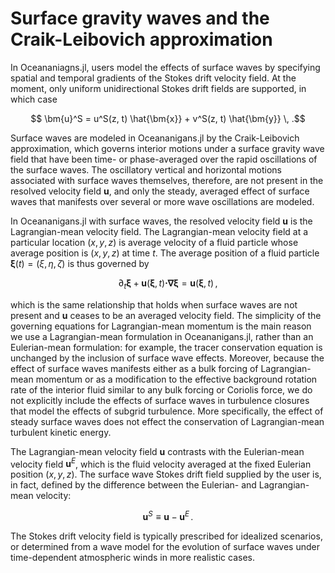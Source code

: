 # Surface gravity waves and the Craik-Leibovich approximation

In Oceananiagns.jl, users model the effects of surface waves by specifying spatial and
temporal gradients of the Stokes drift velocity field.
At the moment, only uniform unidirectional Stokes drift fields are supported, in which case
```math
    \bm{u}^S = u^S(z, t) \hat{\bm{x}} + v^S(z, t) \hat{\bm{y}} \, .
```
Surface waves are modeled in Oceananigans.jl by the Craik-Leibovich approximation,
which governs interior motions under a surface gravity wave field that have been time- or
phase-averaged over the rapid oscillations of the surface waves.
The oscillatory vertical and horizontal motions associated with surface waves themselves,
therefore, are not present in the resolved velocity field $\bm{u}$, and only the steady,
averaged effect of surface waves that manifests over several or more wave oscillations are modeled.

In Oceananigans.jl with surface waves, the resolved velocity field $\bm{u}$ is the Lagrangian-mean
velocity field.
The Lagrangian-mean velocity field at a particular location $(x, y, z)$ is average velocity of a
fluid particle whose average position is $(x, y, z)$ at time $t$.
The average position of a fluid particle $\bm{\xi}(t) = (\xi, \eta, \zeta)$ is thus governed by
```math
    \partial_t \bm{\xi} + \bm{u}(\bm{\xi}, t) \bm{\cdot} \bm{\nabla} \bm{\xi} = \bm{u}(\bm{\xi}, t) \, ,
```
which is the same relationship that holds when surface waves are not present and $\bm{u}$ ceases
to be an averaged velocity field.
The simplicity of the governing equations for Lagrangian-mean momentum is the main reason we
use a Lagrangian-mean formulation in Oceananigans.jl, rather than an Eulerian-mean formulation:
for example, the tracer conservation equation is unchanged by the inclusion of surface wave effects.
Moreover, because the effect of surface waves manifests either as a bulk forcing of
Lagrangian-mean momentum or as a modification to the effective background rotation rate of
the interior fluid similar to any bulk forcing or Coriolis force, we do not explicitly include the
effects of surface waves in turbulence closures that model the effects of subgrid turbulence.
More specifically, the effect of steady surface waves does not effect the conservation of
Lagrangian-mean turbulent kinetic energy.

The Lagrangian-mean velocity field $\bm{u}$ contrasts with the Eulerian-mean velocity field $\bm{u}^E$,
which is the fluid velocity averaged at the fixed Eulerian position $(x, y, z)$.
The surface wave Stokes drift field supplied by the user is, in fact, defined
by the difference between the Eulerian- and Lagrangian-mean velocity:
```math
    \bm{u}^S \equiv \bm{u} - \bm{u}^E \, .
```
The Stokes drift velocity field is typically prescribed for idealized scenarios, or determined
from a wave model for the evolution of surface waves under time-dependent atmospheric winds
in more realistic cases.

